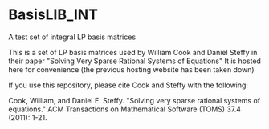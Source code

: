 # BasisLIB_INT
A test set of integral LP basis matrices

This is a set of LP basis matrices used by William Cook and Daniel Steffy in their paper "Solving
Very Sparse Rational Systems of Equations" It is hosted here for convenience (the previous hosting
website has been taken down)

If you use this repository, please cite Cook and Steffy with the following:

  Cook, William, and Daniel E. Steffy. "Solving very sparse rational systems of equations." 
  ACM Transactions on Mathematical Software (TOMS) 37.4 (2011): 1-21.
